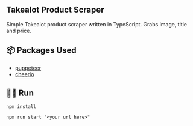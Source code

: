 ## Takealot Product Scraper

Simple Takealot product scraper written in TypeScript. Grabs image, title and price.

## 📦 Packages Used

- [puppeteer](https://www.npmjs.com/package/puppeteer)
- [cheerio](https://www.npmjs.com/package/cheerio)

## 🏃‍♂️ Run

`npm install`

`npm run start "<your url here>"`
